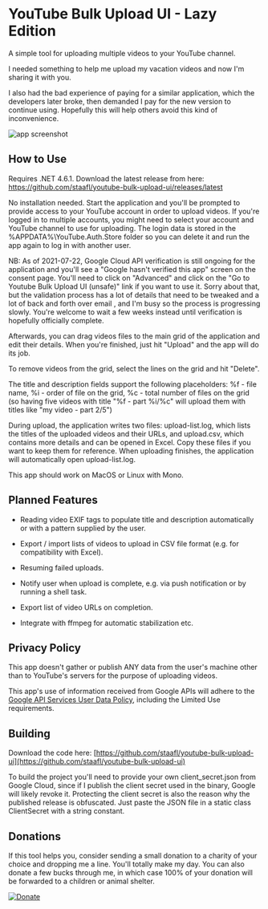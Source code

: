# YouTube Bulk Upload UI - Lazy Edition

A simple tool for uploading multiple videos to your YouTube channel.

I needed something to help me upload my vacation videos and now I'm sharing it with you.

I also had the bad experience of paying for a similar application, which the developers later broke, then demanded I pay for the new version to continue using. Hopefully this will help others avoid this kind of inconvenience.

![app screenshot](https://github.com/staafl/youtube-bulk-upload-ui/blob/master/screenshot.jpg?raw=true)

## How to Use

Requires .NET 4.6.1. Download the latest release from here: https://github.com/staafl/youtube-bulk-upload-ui/releases/latest

No installation needed. Start the application and you'll be prompted to provide access to your YouTube account in order to upload videos. If you're logged in to multiple accounts, you might need to select your account and YouTube channel to use for uploading. The login data is stored in the %APPDATA%\YouTube.Auth.Store folder so you can delete it and run the app again to log in with another user.

NB: As of 2021-07-22, Google Cloud API verification is still ongoing for the application and you'll see a "Google hasn't verified this app" screen on the consent page. You'll need to click on "Advanced" and click on the "Go to Youtube Bulk Upload UI (unsafe)" link if you want to use it. Sorry about that, but the validation process has a lot of details that need to be tweaked and a lot of back and forth over email , and I'm busy so the process is progressing slowly. You're welcome to wait a few weeks instead until verification is hopefully officially complete.

Afterwards, you can drag videos files to the main grid of the application and edit their details. When you're finished, just hit "Upload" and the app will do its job.

To remove videos from the grid, select the lines on the grid and hit "Delete".

The title and description fields support the following placeholders: %f - file name, %i - order of file on the grid, %c - total number of files on the grid (so having five videos with title "%f - part %i/%c" will upload them with titles like "my video - part 2/5")

During upload, the application writes two files: upload-list.log, which lists the titles of the uploaded videos and their URLs, and upload.csv, which contains more details and can be opened in Excel. Copy these files if you want to keep them for reference. When uploading finishes, the application will automatically open upload-list.log.

This app should work on MacOS or Linux with Mono.

## Planned Features

- Reading video EXIF tags to populate title and description automatically or with a pattern supplied by the user.

- Export / import lists of videos to upload in CSV file format (e.g. for compatibility with Excel).

- Resuming failed uploads.

- Notify user when upload is complete, e.g. via push notification or by running a shell task.

- Export list of video URLs on completion.

- Integrate with ffmpeg for automatic stabilization etc.

## Privacy Policy

This app doesn't gather or publish ANY data from the user's machine other than to YouTube's servers for the purpose of uploading videos.

This app's use of information received from Google APIs will adhere to the [Google API Services User Data Policy](https://developers.google.com/terms/api-services-user-data-policy#additional_requirements_for_specific_api_scopes), including the Limited Use requirements.

## Building

Download the code here: [https://github.com/staafl/youtube-bulk-upload-ui](https://github.com/staafl/youtube-bulk-upload-ui)

To build the project you'll need to provide your own client_secret.json from Google Cloud, since if I publish the client secret used in the binary, Google will likely revoke it. Protecting the client secret is also the reason why the published release is obfuscated. Just paste the JSON file in a static class ClientSecret with a string constant.

## Donations

If this tool helps you, consider sending a small donation to a charity of your choice and dropping me a line. You'll totally make my day. You can also donate a few bucks through me, in which case 100% of your donation will be forwarded to a children or animal shelter.

[![Donate](https://www.paypalobjects.com/en_US/i/btn/btn_donate_LG.gif)](https://www.paypal.com/cgi-bin/webscr?cmd=_s-xclick&hosted_button_id=F7GH776DZEFNU)
